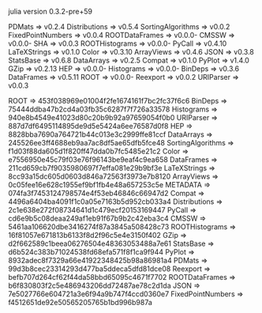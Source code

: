 julia version 0.3.2-pre+59

PDMats            => v0.2.4
Distributions     => v0.5.4
SortingAlgorithms => v0.0.2
FixedPointNumbers => v0.0.4
ROOTDataFrames    => v0.0.0-
CMSSW             => v0.0.0-
SHA               => v0.0.3
ROOTHistograms    => v0.0.0-
PyCall            => v0.4.10
LaTeXStrings      => v0.1.0
Color             => v0.3.10
ArrayViews        => v0.4.6
JSON              => v0.3.8
StatsBase         => v0.6.8
DataArrays        => v0.2.5
Compat            => v0.1.0
PyPlot            => v1.4.0
GZip              => v0.2.13
HEP               => v0.0.0-
Histograms        => v0.0.0-
BinDeps           => v0.3.6
DataFrames        => v0.5.11
ROOT              => v0.0.0-
Reexport          => v0.0.2
URIParser         => v0.0.3

ROOT              => 453f038969e01004f2fe1674161f7bc2fc37f6c6
BinDeps           => 75444ddba47b2cd4a03fb35c6287f7f726a33578
Histograms        => 940e8b4549e41023d80c20b9b92a97659054f0b0
URIParser         => 887d7df6495114895de9d5e5424a6ee76587d0f8
HEP               => 8828bba7690a764721b44c013e3c2999ffe81ccf
DataArrays        => 245526ee3ff4688eb9aa7ac8df5ae65dfb5fce48
SortingAlgorithms => f1d03f88da605d1f820ff47dda0b7fc5485e21c2
Color             => e7556950e45c79f03e76f96143be9eaf4c9ea658
DataFrames        => 211cd659cb7f9035980697f7effa081e29b9bf3e
LaTeXStrings      => 8cc93a15dc605d0603d846a72563f3973e7b8120
ArrayViews        => 0c05fee16e628c1955ef9bf1fb4e48a657253c5e
METADATA          => 074fa3f7453124798574e4f53eb46846c66947d2
Compat            => 4496a6404ba4091f1c0a05e7163b5d952cb033a4
Distributions     => 2c1e638e272f08734641d1c479ecf20153169447
PyCall            => cd6e9b5c08deaa249af1eb91f67b9b2c42eba3c4
CMSSW             => 5461aa106620dbe3416274f87a3845a508428c73
ROOTHistograms    => 16f81057e671813b6133f8d2f96c5e4e3150f402
GZip              => d2f662589c1beea06276504e48363053488a7e61
StatsBase         => d6b524c383b71024538fd68efa571f8f1ca9f944
PyPlot            => 8932adec8f7329a66e41922348425b98a86981a4
PDMats            => 99d3b8cec23314293d477ba5ddeca5dfd81dce08
Reexport          => befb707d264cf62f44da58bbd65095c4671f7702
ROOTDataFrames    => b6f830803f2c5e486943206dd72487ae78c2d1da
JSON              => 7e5027766e604721a3e6f94a9b747f4ccd0360e7
FixedPointNumbers => f4512651de92e50565205765b1bd996b987a
